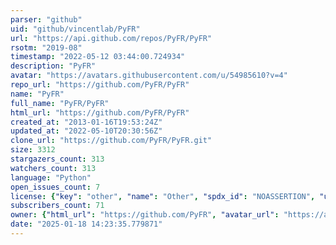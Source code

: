 ```yaml
---
parser: "github"
uid: "github/vincentlab/PyFR"
url: "https://api.github.com/repos/PyFR/PyFR"
rsotm: "2019-08"
timestamp: "2022-05-12 03:44:00.724934"
description: "PyFR"
avatar: "https://avatars.githubusercontent.com/u/54985610?v=4"
repo_url: "https://github.com/PyFR/PyFR"
name: "PyFR"
full_name: "PyFR/PyFR"
html_url: "https://github.com/PyFR/PyFR"
created_at: "2013-01-16T19:53:24Z"
updated_at: "2022-05-10T20:30:56Z"
clone_url: "https://github.com/PyFR/PyFR.git"
size: 3312
stargazers_count: 313
watchers_count: 313
language: "Python"
open_issues_count: 7
license: {"key": "other", "name": "Other", "spdx_id": "NOASSERTION", "url": null, "node_id": "MDc6TGljZW5zZTA="}
subscribers_count: 71
owner: {"html_url": "https://github.com/PyFR", "avatar_url": "https://avatars.githubusercontent.com/u/54985610?v=4", "login": "PyFR", "type": "Organization"}
date: "2025-01-18 14:23:35.779871"
---
```

